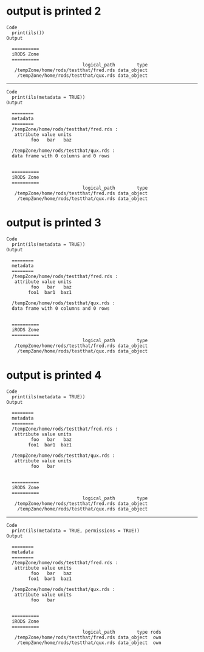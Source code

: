 # output is printed 2

    Code
      print(ils())
    Output
      
      ==========
      iRODS Zone
      ==========
                                logical_path        type
       /tempZone/home/rods/testthat/fred.rds data_object
        /tempZone/home/rods/testthat/qux.rds data_object

---

    Code
      print(ils(metadata = TRUE))
    Output
      
      ========
      metadata
      ========
      /tempZone/home/rods/testthat/fred.rds :
       attribute value units
             foo   bar   baz
      
      /tempZone/home/rods/testthat/qux.rds :
      data frame with 0 columns and 0 rows
      
      
      ==========
      iRODS Zone
      ==========
                                logical_path        type
       /tempZone/home/rods/testthat/fred.rds data_object
        /tempZone/home/rods/testthat/qux.rds data_object

# output is printed 3

    Code
      print(ils(metadata = TRUE))
    Output
      
      ========
      metadata
      ========
      /tempZone/home/rods/testthat/fred.rds :
       attribute value units
             foo   bar   baz
            foo1  bar1  baz1
      
      /tempZone/home/rods/testthat/qux.rds :
      data frame with 0 columns and 0 rows
      
      
      ==========
      iRODS Zone
      ==========
                                logical_path        type
       /tempZone/home/rods/testthat/fred.rds data_object
        /tempZone/home/rods/testthat/qux.rds data_object

# output is printed 4

    Code
      print(ils(metadata = TRUE))
    Output
      
      ========
      metadata
      ========
      /tempZone/home/rods/testthat/fred.rds :
       attribute value units
             foo   bar   baz
            foo1  bar1  baz1
      
      /tempZone/home/rods/testthat/qux.rds :
       attribute value units
             foo   bar      
      
      
      ==========
      iRODS Zone
      ==========
                                logical_path        type
       /tempZone/home/rods/testthat/fred.rds data_object
        /tempZone/home/rods/testthat/qux.rds data_object

---

    Code
      print(ils(metadata = TRUE, permissions = TRUE))
    Output
      
      ========
      metadata
      ========
      /tempZone/home/rods/testthat/fred.rds :
       attribute value units
             foo   bar   baz
            foo1  bar1  baz1
      
      /tempZone/home/rods/testthat/qux.rds :
       attribute value units
             foo   bar      
      
      
      ==========
      iRODS Zone
      ==========
                                logical_path        type rods
       /tempZone/home/rods/testthat/fred.rds data_object  own
        /tempZone/home/rods/testthat/qux.rds data_object  own

